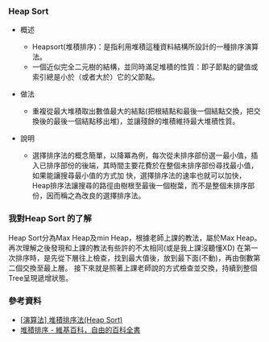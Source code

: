 ### Heap Sort
- 概述
  - Heapsort(堆積排序)：是指利用堆積這種資料結構所設計的一種排序演算法。
  - 一個近似完全二元樹的結構，並同時滿足堆積的性質：即子節點的鍵值或索引總是小於（或者大於）它的父節點。

- 做法
  - 重複從最大堆積取出數值最大的結點(把根結點和最後一個結點交換，把交換後的最後一個結點移出堆)，並讓殘餘的堆積維持最大堆積性質。
  
- 說明  
  - 選擇排序法的概念簡單，以降冪為例，每次從未排序部份選一最小值，插入已排序部份的後端，其時間主要花費於在整個未排序部份尋找最小值，如果能讓搜尋最小值的方式加 快，選擇排序法的速率也就可以加快，Heap排序法讓搜尋的路徑由樹根至最後一個樹葉，而不是整個未排序部份，因而稱之為改良的選擇排序法。
  


### 我對Heap Sort 的了解

Heap Sort分為Max Heap及min Heap，根據老師上課的教法，屬於Max Heap。
再次理解之後發現和上課的教法有些許的不太相同(或是我上課沒聽懂XD)
在第一次排序時，是先從下層往上檢查，找到最大值後，放到最下面(不動)，再由倒數第二個交換至最上層。
接下來就是照著上課老師說的方式檢查並交換，持續到整個Tree呈現遞增狀態。



### 參考資料
* [[演算法] 堆積排序法(Heap Sort)](http://notepad.yehyeh.net/Content/Algorithm/Sort/Heap/Heap.php)
* [堆積排序 - 維基百科，自由的百科全書](https://zh.wikipedia.org/wiki/%E5%A0%86%E6%8E%92%E5%BA%8F)
